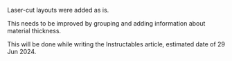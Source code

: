 Laser-cut layouts were added as is.

This needs to be improved by grouping and adding information about material thickness.

This will be done while writing the Instructables article, estimated date of 29 Jun 2024.
